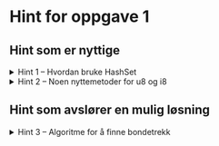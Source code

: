 # Hint for oppgave 1

## Hint som er nyttige

<details>
<summary>Hint 1 – Hvordan bruke HashSet</summary>

En matematisk mengde, som i Rust er implementert som `HashSet`, kjennetegnes ved at elementenes rekkefølge ikke har
betydning, og at ingen elementer opptrer flere ganger. I metodene som beregner lovlige trekk for en brikke er det ofte
nyttig å bruke metoder knyttet til `HashSet`, som for eksempel:

* `HashSet::union`: Gir alle verdiene som finnes i to `HashSet`
* `HashSet::intersection`: Gir alle verdiene som er felles for to `HashSet`
* `HashSet::difference`: Gir alle verdiene som er unike for ett `HashSet` sammenliknet med et annet
* `HashSet::symmetric_difference`: Gir alle verdiene som er unike for to `HashSet` og *ikke* finnes i begge

Les mer om `HashSet` og lær hvordan disse metodene brukes i [Rust-dokumentasjonen om `HashSet`](https://doc.rust-lang.org/std/collections/struct.HashSet.html)
</details>

<details>
<summary>Hint 2 – Noen nyttemetoder for u8 og i8</summary>

Det kan være at du i løpet av implementasjonen din har behov for enten å konvertere (u8, u8) til (i8, i8) (dette er
ikke nødvendig for å løse oppgaven, men kan være at det er aktuelt for din implementasjon). I så fall kan du dra nytte
av  ferdiglagde metoder som finnes i `src/square.rs`:

* `(u8, u8).as_i8()`: Konverterer `(u8, u8)` til `(i8, i8)`
* `(i8, i8).as_u8()`: Konverterer `(i8, i8)` til `(u8, u8)`, og feiler dersom den opprinnelige tuppelen inneholder negative
  tall
* `HashSet<(u8, u8)>.as_board_positions`: Filtrerer bort tuppelverdier som ikke finnes på brettet, f.eks. `(0, 10)`
* `HashSet<(i8, i8)>.as_board_positions`: Filtrerer bort tuppelverdier som ikke finnes på brettet, f.eks. `(0, 10)`, i
  tillegg til å konvertere fra `(i8, i8)` til `(u8, u8)`

Ta gjerne en ekstra titt i `src/square.rs` i fall du kan finne noe som bli nyttig senere!
</details>

## Hint som avslører en mulig løsning

<details>
<summary>Hint 3 – Algoritme for å finne bondetrekk</summary>

Én mulig fremgangsmåte for å beregne bondetrekk er å undersøke hvor bonden befinner seg for øyeblikket, og så inkludere
felter avhengig av dette. En alternativ fremgangsmåte er å inkludere felter litt mer ukritisk, og deretter filtrere bort
det som ikke er gyldige posisjoner.

Slik kan du gå frem med den ukritiske tilnærmingen:

```rust
let (x, y) = self.position.as_i8().unwrap();
match self.color {
    Color::White => HashSet::from_iter([(x - 1, y + 1), (x + 1, y + 1)]),
    Color::Black => HashSet::from_iter([(x - 1, y - 1), (x + 1, y - 1)]),
}.as_board_positions().intersection(rival_team).cloned().collect()
```

</details>
